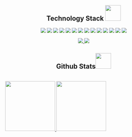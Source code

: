 <p align="center">

<h2 align="center">Technology Stack <img src="https://github.com/joaorodriguesz/joaorodriguesz/blob/main/images/laptop.gif" width="50"></h2>

<p align="center">
<img src="https://img.shields.io/badge/-java-E34A86?style=flat-square&logo=java"/>
<img src="https://img.shields.io/badge/-PHP-black?style=flat-square&logo=php"/>
<img src="https://img.shields.io/badge/-Nodejs-black?style=flat-square&logo=Node.js"/>
<img src="https://img.shields.io/badge/-JavaScript-black?style=flat-square&logo=javascript"/>
<img src="https://img.shields.io/badge/-TypeScript-black?style=flat-square&logo=typescript"/>
<img src="https://img.shields.io/badge/-HTML5-E34F26?style=flat-square&logo=html5&logoColor=white"/>
<img src="https://img.shields.io/badge/-CSS3-1572B6?style=flat-square&logo=css3"/>
<img src="https://img.shields.io/badge/-Bootstrap-563D7C?style=flat-square&logo=bootstrap"/>
<img src="https://img.shields.io/badge/-Angular-black?style=flat-square&logo=angular"/>
<img src="https://img.shields.io/badge/-MySQL-black?style=flat-square&logo=mysql"/>
<img src="https://img.shields.io/badge/-PostgreSQL-black?style=flat-square&logo=postgresql"/>
<img src="https://img.shields.io/badge/-MongoDB-black?style=flat-square&logo=mongodb"/>
<img src="https://img.shields.io/badge/-Git-black?style=flat-square&logo=git"/>
<img src="https://img.shields.io/badge/-GitHub-black?style=flat-square&logo=github"/>
</p>

<p align="center">
<!-- <img src="https://img.shields.io/badge/-ritik-purple?style=flat-square&logo=instagram&logoColor=white&link=https://www.instagram.com/pinkdogg307/"/> -->
<a href="mailto: joaopaulomoreirarodrigues@gmail.com@gmail.com">
 <img src="https://img.shields.io/badge/-joaopaulomoreirarodrigues@gmail.com-c14438?style=flat-square&logo=Gmail&logoColor=white&link=mailto:joaopaulomoreirarodrigues@gmail.com@gmail.com"/>
</a>
<a href="https://www.linkedin.com/in/jo%C3%A3o-paulo-m-rodrigues-236368209/">
 <img src="https://img.shields.io/badge/-joaorodriguesz-blue?style=flat-square&logo=Linkedin&logoColor=white&link=https://www.linkedin.com/in/jo%C3%A3o-paulo-m-rodrigues-236368209/"/>
</a>
</a>
</p>


<h2 align="center">
  Github Stats<img src="https://media.giphy.com/media/VgCDAzcKvsR6OM0uWg/giphy.gif" width="50">
</h2>
 
<br>
<div>
  <a href="https://github.com/JoaoPauloMRodrigues">
  <img height="160em" src="https://github-readme-stats.vercel.app/api?username=JoaoPauloMRodrigues&show_icons=true&theme=onedark&include_all_commits=true&count_private=true"/>
  <img height="160em" src="https://github-readme-stats.vercel.app/api/top-langs/?username=JoaoPauloMRodrigues&layout=compact&langs_count=7&theme=onedark"/>
</div>

